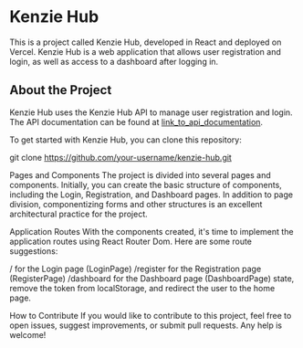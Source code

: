 # Kenzie Hub


This is a project called Kenzie Hub, developed in React and deployed on Vercel. Kenzie Hub is a web application that allows user registration and login, as well as access to a dashboard after logging in.

## About the Project

Kenzie Hub uses the Kenzie Hub API to manage user registration and login. The API documentation can be found at [link_to_api_documentation](https://github.com/Kenzie-Academy-Brasil-Developers/kenziehub-api#-cria%C3%A7%C3%A3o-de-usu%C3%A1rio-).

To get started with Kenzie Hub, you can clone this repository:


git clone https://github.com/your-username/kenzie-hub.git

Pages and Components
The project is divided into several pages and components. Initially, you can create the basic structure of components, including the Login, Registration, and Dashboard pages. In addition to page division, componentizing forms and other structures is an excellent architectural practice for the project.

Application Routes
With the components created, it's time to implement the application routes using React Router Dom. Here are some route suggestions:

/ for the Login page (LoginPage)
/register for the Registration page (RegisterPage)
/dashboard for the Dashboard page (DashboardPage) state, remove the token from localStorage, and redirect the user to the home page.

How to Contribute
If you would like to contribute to this project, feel free to open issues, suggest improvements, or submit pull requests. Any help is welcome!
